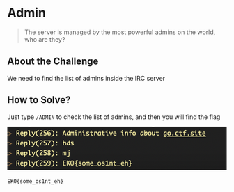 # Admin
> The server is managed by the most powerful admins on the world, who are they?

## About the Challenge
We need to find the list of admins inside the IRC server

## How to Solve?
Just type `/ADMIN` to check the list of admins, and then you will find the flag

![flag](images/flag.png)

```
EKO{some_os1nt_eh}
```